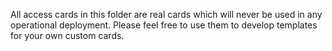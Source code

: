 All access cards in this folder are real cards which will never be used in any operational deployment.
Please feel free to use them to develop templates for your own custom cards.